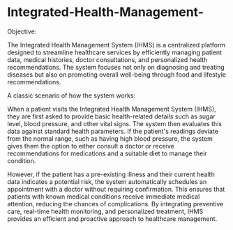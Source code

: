 # Integrated-Health-Management-

Objective: 

The Integrated Health Management System (IHMS) is a centralized 
platform designed to streamline healthcare services by efficiently 
managing patient data, medical histories, doctor consultations, and 
personalized health recommendations. The system focuses not only 
on diagnosing and treating diseases but also on promoting overall 
well-being through food and lifestyle recommendations.  

A classic scenario of how the system works:

When a patient visits the Integrated Health Management System (IHMS), they 
are first asked to provide basic health-related details such as sugar level, blood 
pressure, and other vital signs. The system then evaluates this data against 
standard health parameters. If the patient's readings deviate from the normal 
range, such as having high blood pressure, the system gives them the option to 
either consult a doctor or receive recommendations for medications and a 
suitable diet to manage their condition. 

However, if the patient has a pre-existing illness and their current health data 
indicates a potential risk, the system automatically schedules an appointment 
with a doctor without requiring confirmation. This ensures that patients with 
known medical conditions receive immediate medical attention, reducing the 
chances of complications. By integrating preventive care, real-time health 
monitoring, and personalized treatment, IHMS provides an efficient and 
proactive approach to healthcare management. 
